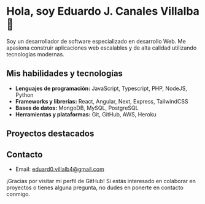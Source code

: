 # Hola, soy Eduardo J. Canales Villalba 👋

Soy un desarrollador de software especializado en desarrollo Web. Me apasiona construir aplicaciones web escalables y de alta calidad utilizando tecnologías modernas.

## Mis habilidades y tecnologías

- **Lenguajes de programación:** JavaScript, Typescript, PHP, NodeJS, Python
- **Frameworks y librerías:** React, Angular, Next, Express, TailwindCSS
- **Bases de datos:** MongoDB, MySQL, PostgreSQL
- **Herramientas y plataformas:** Git, GitHub, AWS, Heroku

## Proyectos destacados


## Contacto

- Email: eduard0.villalb4@gmail.com

¡Gracias por visitar mi perfil de GitHub! Si estás interesado en colaborar en proyectos o tienes alguna pregunta, no dudes en ponerte en contacto conmigo.
